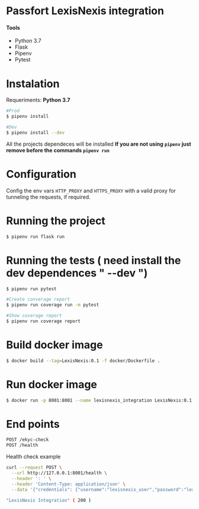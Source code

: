 # Passfort LexisNexis integration

#### Tools
 - Python 3.7
 - Flask
 - Pipenv
 - Pytest
 
# Instalation

Requeriments: **Python 3.7**

```sh
#Prod
$ pipenv install

#Dev
$ pipenv install --dev
```
All the projects dependeces will be installed
**If you are not using `pipenv` just remove before the commands `pipenv run`**

# Configuration
Config the env vars `HTTP_PROXY` and `HTTPS_PROXY` with a valid proxy for tunneling the requests, if required.

# Running the project
```sh
$ pipenv run flask run
```
# Running the tests ( need install the dev dependences " --dev ")

```sh
$ pipenv run pytest

#Create converage report
$ pipenv run coverage run -m pytest

#Show coverage report
$ pipenv run coverage report
```
# Build docker image
```sh
$ docker build --tag=LexisNexis:0.1 -f docker/Dockerfile .
```
# Run docker image
```sh
$ docker run -p 8001:8001 --name lexisnexis_integration LexisNexis:0.1
```
# End points
```sh
POST /ekyc-check
POST /health
```
Health check example
```sh
curl --request POST \
  --url http://127.0.0.1:8001/health \
  --header ': ' \
  --header 'Content-Type: application/json' \
  --data '{"credentials": {"username":"lexisnexis_user","password":"lexisnexis_pass", "url":"https://..."}}'

"LexisNexis Integration" ( 200 )
  ```